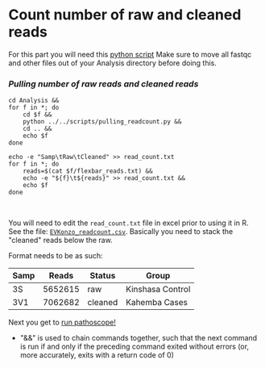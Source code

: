 # Count number of raw and cleaned reads

For this part you will need this [python script](pulling_readcount.py)
Make sure to move all fastqc and other files out of your Analysis directory before doing this.

### *__Pulling number of raw reads and cleaned reads__*
```
cd Analysis &&
for f in *; do
    cd $f &&
    python ../../scripts/pulling_readcount.py &&
    cd .. &&
    echo $f
done

echo -e "Samp\tRaw\tCleaned" >> read_count.txt
for f in *; do
    reads=$(cat $f/flexbar_reads.txt) &&
    echo -e "${f}\t${reads}" >> read_count.txt &&
    echo $f
done
```
<br />

You will need to edit the `read_count.txt` file in excel prior to using it in R. See the file: [`EVKonzo_readcount.csv`](https://github.com/kmgibson/EV_konzo/blob/master/EVKonzo_readcount.csv). Basically you need to stack the "cleaned" reads below the raw.

Format needs to be as such:<br />

| Samp     | Reads   | Status | Group |
| -------------- | ----------- | ------ | ------- |
| 3S | 5652615    | raw    | Kinshasa Control|
| 3V1	| 7062682	| cleaned	| Kahemba Cases |

Next you get to [run pathoscope!](pathoscope.md)
* "&&" is used to chain commands together, such that the next command is run if and only if the preceding command exited without errors (or, more accurately, exits with a return code of 0)
